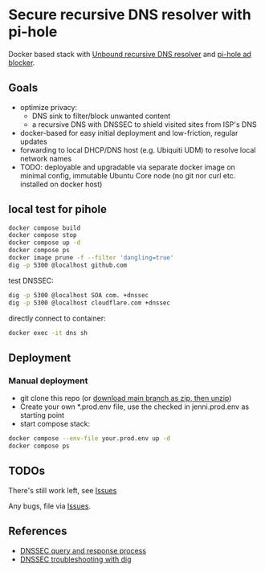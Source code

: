 # Secure recursive DNS resolver with pi-hole

Docker based stack with [Unbound recursive DNS resolver](https://unbound.docs.nlnetlabs.nl/en/latest/index.html)
and [pi-hole ad blocker](https://pi-hole.net/).

## Goals

- optimize privacy:
  - DNS sink to filter/block unwanted content
  - a recursive DNS with DNSSEC to shield visited sites from ISP's DNS
- docker-based for easy initial deployment and low-friction, regular updates
- forwarding to local DHCP/DNS host (e.g. Ubiquiti UDM) to resolve local network names
- TODO: deployable and upgradable via separate docker image on minimal config, immutable Ubuntu Core node
(no git nor curl etc. installed on docker host)

## local test for pihole

```bash
docker compose build
docker compose stop
docker compose up -d
docker compose ps
docker image prune -f --filter 'dangling=true'
dig -p 5300 @localhost github.com
```

test DNSSEC:

```bash
dig -p 5300 @localhost SOA com. +dnssec
dig -p 5300 @localhost cloudflare.com +dnssec
```

directly connect to container:

```bash
docker exec -it dns sh
```

## Deployment

### Manual deployment

- git clone this repo (or [download main branch as zip, then unzip](https://github.com/davidjenni/pi-hole-unbound/archive/refs/heads/main.zip))
- Create your own *.prod.env file, use the checked in jenni.prod.env as starting point
- start compose stack:

```bash
docker compose --env-file your.prod.env up -d
docker compose ps
```

## TODOs

There's still work left, see [Issues](https://github.com/davidjenni/pi-hole-unbound/issues?q=is%3Aissue%20state%3Aopen%20label%3Afeature)

Any bugs, file via [Issues](https://github.com/davidjenni/pi-hole-unbound/issues).

## References

- [DNSSEC query and response process](https://learn.microsoft.com/en-us/windows-server/networking/dns/validate-dnssec-responses#including-dnssec-data)
- [DNSSEC troubleshooting with dig](https://developers.cloudflare.com/dns/dnssec/troubleshooting/#view-the-dnssec-chain-of-trust-with-dig)
